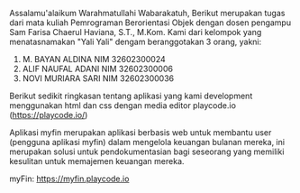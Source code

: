 Assalamu'alaikum Warahmatullahi Wabarakatuh,
Berikut merupakan tugas dari mata kuliah Pemrograman Berorientasi Objek dengan dosen pengampu Sam Farisa Chaerul Haviana, S.T., M.Kom.
Kami dari kelompok yang menatasnamakan "Yali Yali" dengam beranggotakan 3 orang, yakni:
1.	M. BAYAN ALDINA	  	NIM  32602300024
2.	ALIF NAUFAL ADANI		NIM  32602300006
3.	NOVI MURIARA SARI 	NIM  32602300036

Berikut sedikit ringkasan tentang aplikasi yang kami development menggunakan html dan css dengan media editor playcode.io (https://playcode.io/)

Aplikasi myfin merupakan aplikasi berbasis web untuk membantu user (pengguna aplikasi myfin) dalam mengelola keuangan bulanan mereka, ini merupakan solusi untuk pendokumentasian bagi seseorang yang memiliki kesulitan untuk memajemen keuangan mereka.

myFin: https://myfin.playcode.io
